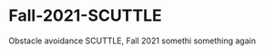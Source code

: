 # Fall-2021-SCUTTLE
Obstacle avoidance SCUTTLE, Fall 2021
somethi
something again
























